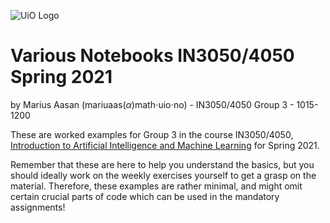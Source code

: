 ![UiO Logo](https://www.uio.no/om/designmanual/images/1-2-3-logo-universitetet-i-oslo.jpg "UiO Logo")

# Various Notebooks IN3050/4050 Spring 2021
by Marius Aasan (mariuaas$(\alpha)$math$\cdot$uio$\cdot$no) - IN3050/4050 Group 3 - 1015-1200

These are worked examples for Group 3 in the course IN3050/4050, [Introduction to Artificial Intelligence and Machine Learning](https://www.uio.no/studier/emner/matnat/ifi/IN3050/index-eng.html) for Spring 2021.

Remember that these are here to help you understand the basics, but you should ideally work on the weekly exercises yourself to get a grasp on the material. Therefore, these examples are rather minimal, and might omit certain crucial parts of code which can be used in the mandatory assignments!
